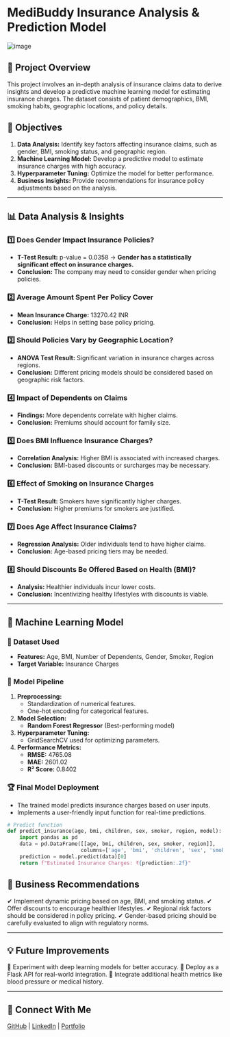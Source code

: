 # MediBuddy Insurance Analysis & Prediction Model

![image](https://github.com/user-attachments/assets/16fcabc7-68cd-453d-91dc-083643f4a330)

## 📌 Project Overview
This project involves an in-depth analysis of insurance claims data to derive insights and develop a predictive machine learning model for estimating insurance charges. The dataset consists of patient demographics, BMI, smoking habits, geographic locations, and policy details.

## 🎯 Objectives
1. **Data Analysis:** Identify key factors affecting insurance claims, such as gender, BMI, smoking status, and geographic region.
2. **Machine Learning Model:** Develop a predictive model to estimate insurance charges with high accuracy.
3. **Hyperparameter Tuning:** Optimize the model for better performance.
4. **Business Insights:** Provide recommendations for insurance policy adjustments based on the analysis.

---

## 📊 Data Analysis & Insights

### 1️⃣ Does Gender Impact Insurance Policies?
- **T-Test Result:** p-value = 0.0358 → **Gender has a statistically significant effect on insurance charges.**
- **Conclusion:** The company may need to consider gender when pricing policies.

### 2️⃣ Average Amount Spent Per Policy Cover
- **Mean Insurance Charge:** 13270.42 INR 
- **Conclusion:** Helps in setting base policy pricing.

### 3️⃣ Should Policies Vary by Geographic Location?
- **ANOVA Test Result:** Significant variation in insurance charges across regions.
- **Conclusion:** Different pricing models should be considered based on geographic risk factors.

### 4️⃣ Impact of Dependents on Claims
- **Findings:** More dependents correlate with higher claims.
- **Conclusion:** Premiums should account for family size.

### 5️⃣ Does BMI Influence Insurance Charges?
- **Correlation Analysis:** Higher BMI is associated with increased charges.
- **Conclusion:** BMI-based discounts or surcharges may be necessary.

### 6️⃣ Effect of Smoking on Insurance Charges
- **T-Test Result:** Smokers have significantly higher charges.
- **Conclusion:** Higher premiums for smokers are justified.

### 7️⃣ Does Age Affect Insurance Claims?
- **Regression Analysis:** Older individuals tend to have higher claims.
- **Conclusion:** Age-based pricing tiers may be needed.

### 8️⃣ Should Discounts Be Offered Based on Health (BMI)?
- **Analysis:** Healthier individuals incur lower costs.
- **Conclusion:** Incentivizing healthy lifestyles with discounts is viable.

---

## 🤖 Machine Learning Model

### 📂 Dataset Used
- **Features:** Age, BMI, Number of Dependents, Gender, Smoker, Region
- **Target Variable:** Insurance Charges

### 🚀 Model Pipeline
1. **Preprocessing:**
   - Standardization of numerical features.
   - One-hot encoding for categorical features.
2. **Model Selection:**
   - **Random Forest Regressor** (Best-performing model)
3. **Hyperparameter Tuning:**
   - GridSearchCV used for optimizing parameters.
4. **Performance Metrics:**
   - **RMSE:** 4765.08
   - **MAE:** 2601.02
   - **R² Score:** 0.8402

### 🏆 Final Model Deployment
- The trained model predicts insurance charges based on user inputs.
- Implements a user-friendly input function for real-time predictions.

```python
# Predict function
def predict_insurance(age, bmi, children, sex, smoker, region, model):
    import pandas as pd
    data = pd.DataFrame([[age, bmi, children, sex, smoker, region]], 
                        columns=['age', 'bmi', 'children', 'sex', 'smoker', 'region'])
    prediction = model.predict(data)[0]
    return f"Estimated Insurance Charges: ₹{prediction:.2f}"
```

## 📌 Business Recommendations
✔ Implement dynamic pricing based on age, BMI, and smoking status.
✔ Offer discounts to encourage healthier lifestyles.
✔ Regional risk factors should be considered in policy pricing.
✔ Gender-based pricing should be carefully evaluated to align with regulatory norms.

---

## 💡 Future Improvements
🔹 Experiment with deep learning models for better accuracy.
🔹 Deploy as a Flask API for real-world integration.
🔹 Integrate additional health metrics like blood pressure or medical history.

---

## 🔗 Connect With Me
[GitHub](https://github.com/NafisAnsari786) | [LinkedIn](https://www.linkedin.com/in/nafis-ansari-63878b182/) | [Portfolio](https://nafisansari786.github.io/Nafis.github.io/#)
